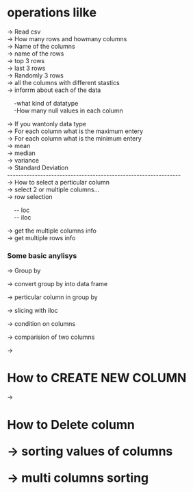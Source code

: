 
# operations lilke
-> Read csv <br>
-> How many rows  and howmany columns<br>
-> Name of the columns<br>
-> name of the rows<br>
-> top 3 rows<br>
-> last 3 rows<br>
-> Randomly 3 rows<br>
-> all the columns with different stastics<br>
-> inforrm about each of the data<br>
<p>&nbsp;&nbsp;&nbsp;&nbsp;-what kind of datatype<br>
&nbsp;&nbsp;&nbsp;&nbsp;-How many null values in each column</p>
-> If you wantonly data type<br>
-> For each column what is the maximum entery<br>
-> For each column what is the minimum entery<br>
-> mean<br>
-> median<br>
-> variance<br>
-> Standard Deviation<br>
---------------------------------------------------------------<br>
-> How to select a perticular column<br>
-> select 2 or multiple columns...<br>
-> row selection<br>
<p>&nbsp;&nbsp;&nbsp;&nbsp;-- loc<br>
&nbsp;&nbsp;&nbsp;&nbsp;-- iloc</p>
-> get the multiple columns info<br>
-> get multiple rows info<br>


<h3>Some basic anylisys</h3>
<p>-> Group by</p>
<p>-> convert group by into data frame</p>
<p>-> perticular column in group by</p>
<p>-> slicing with iloc</p>
<p>-> condition on columns</p>
<p>-> comparision of two columns</p>
<p>-> <h1>How to CREATE NEW COLUMN</h1></p>
<p>-> <h1>How to Delete column</p>
<p>-> sorting values of columns</p>
<p>-> multi columns sorting</p>
